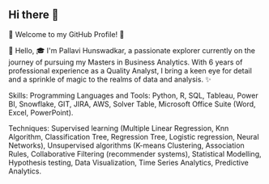 ## Hi there 👋

🌟 Welcome to my GitHub Profile! 🌟

👋 Hello, 🎓 I'm Pallavi Hunswadkar, a passionate explorer currently on the journey of pursuing my Masters in Business Analytics. With 6 years of professional experience as a Quality Analyst, I bring a keen eye for detail and a sprinkle of magic to the realms of data and analysis. ✨

Skills:
Programming Languages and Tools: Python, R, SQL, Tableau, Power BI, Snowflake, GIT, JIRA, AWS, Solver Table, Microsoft Office Suite (Word, Excel, PowerPoint).

Techniques: Supervised learning (Multiple Linear Regression, Knn Algorithm, Classification Tree, Regression Tree, Logistic regression, Neural Networks), Unsupervised algorithms (K-means Clustering, Association Rules, Collaborative Filtering (recommender systems), Statistical Modelling, Hypothesis testing, Data Visualization, Time Series Analytics, Predictive Analytics.

